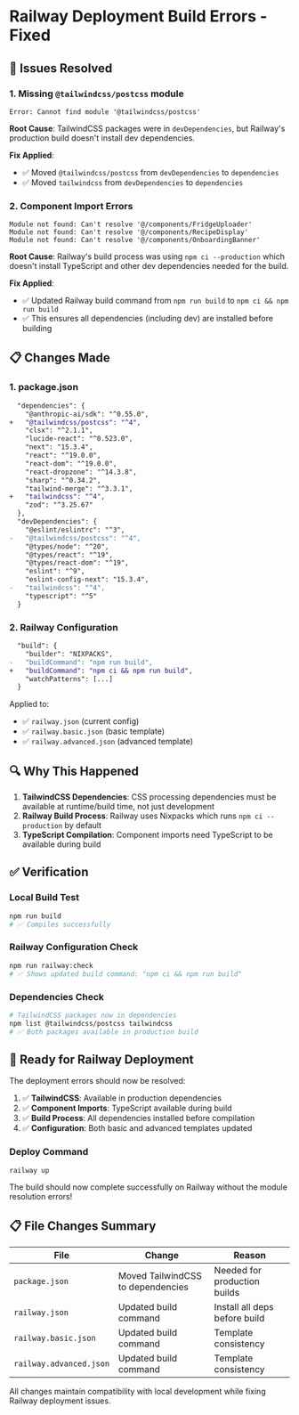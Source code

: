 # Railway Deployment Build Errors - Fixed

## 🚨 **Issues Resolved**

### **1. Missing `@tailwindcss/postcss` module**

```
Error: Cannot find module '@tailwindcss/postcss'
```

**Root Cause**: TailwindCSS packages were in `devDependencies`, but Railway's production build doesn't install dev dependencies.

**Fix Applied**:

- ✅ Moved `@tailwindcss/postcss` from `devDependencies` to `dependencies`
- ✅ Moved `tailwindcss` from `devDependencies` to `dependencies`

### **2. Component Import Errors**

```
Module not found: Can't resolve '@/components/FridgeUploader'
Module not found: Can't resolve '@/components/RecipeDisplay'
Module not found: Can't resolve '@/components/OnboardingBanner'
```

**Root Cause**: Railway's build process was using `npm ci --production` which doesn't install TypeScript and other dev dependencies needed for the build.

**Fix Applied**:

- ✅ Updated Railway build command from `npm run build` to `npm ci && npm run build`
- ✅ This ensures all dependencies (including dev) are installed before building

## 📋 **Changes Made**

### **1. package.json**

```diff
  "dependencies": {
    "@anthropic-ai/sdk": "^0.55.0",
+   "@tailwindcss/postcss": "^4",
    "clsx": "^2.1.1",
    "lucide-react": "^0.523.0",
    "next": "15.3.4",
    "react": "^19.0.0",
    "react-dom": "^19.0.0",
    "react-dropzone": "^14.3.8",
    "sharp": "^0.34.2",
    "tailwind-merge": "^3.3.1",
+   "tailwindcss": "^4",
    "zod": "^3.25.67"
  },
  "devDependencies": {
    "@eslint/eslintrc": "^3",
-   "@tailwindcss/postcss": "^4",
    "@types/node": "^20",
    "@types/react": "^19",
    "@types/react-dom": "^19",
    "eslint": "^9",
    "eslint-config-next": "15.3.4",
-   "tailwindcss": "^4",
    "typescript": "^5"
  }
```

### **2. Railway Configuration**

```diff
  "build": {
    "builder": "NIXPACKS",
-   "buildCommand": "npm run build",
+   "buildCommand": "npm ci && npm run build",
    "watchPatterns": [...]
  }
```

Applied to:

- ✅ `railway.json` (current config)
- ✅ `railway.basic.json` (basic template)
- ✅ `railway.advanced.json` (advanced template)

## 🔍 **Why This Happened**

1. **TailwindCSS Dependencies**: CSS processing dependencies must be available at runtime/build time, not just development
2. **Railway Build Process**: Railway uses Nixpacks which runs `npm ci --production` by default
3. **TypeScript Compilation**: Component imports need TypeScript to be available during build

## ✅ **Verification**

### **Local Build Test**

```bash
npm run build
# ✅ Compiles successfully
```

### **Railway Configuration Check**

```bash
npm run railway:check
# ✅ Shows updated build command: "npm ci && npm run build"
```

### **Dependencies Check**

```bash
# TailwindCSS packages now in dependencies
npm list @tailwindcss/postcss tailwindcss
# ✅ Both packages available in production build
```

## 🚀 **Ready for Railway Deployment**

The deployment errors should now be resolved:

1. ✅ **TailwindCSS**: Available in production dependencies
2. ✅ **Component Imports**: TypeScript available during build
3. ✅ **Build Process**: All dependencies installed before compilation
4. ✅ **Configuration**: Both basic and advanced templates updated

### **Deploy Command**

```bash
railway up
```

The build should now complete successfully on Railway without the module resolution errors!

## 📋 **File Changes Summary**

| File                    | Change                            | Reason                        |
| ----------------------- | --------------------------------- | ----------------------------- |
| `package.json`          | Moved TailwindCSS to dependencies | Needed for production builds  |
| `railway.json`          | Updated build command             | Install all deps before build |
| `railway.basic.json`    | Updated build command             | Template consistency          |
| `railway.advanced.json` | Updated build command             | Template consistency          |

All changes maintain compatibility with local development while fixing Railway deployment issues.
